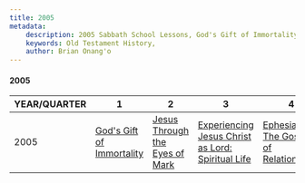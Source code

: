 ```yaml
---
title: 2005
metadata:
    description: 2005 Sabbath School Lessons, God's Gift of Immortality, Jesus Through the Eyes of Mark, Experiencing Jesus Christ as Lord; Spiritual Life, Ephesians; The Gospel of Relationships
    keywords: Old Testament History,
    author: Brian Onang'o
---
```


#### 2005

YEAR/QUARTER |   1  | 2| 3| 4
-------------|------------|---|--|---
2005   |  [God's Gift of Immortality](/2001-2010/2005/quarter1) | [Jesus Through the Eyes of Mark](/2001-2010/2005/quarter2) | [Experiencing Jesus Christ as Lord: Spiritual Life](/2001-2010/2005/quarter3) | [Ephesians: The Gospel of Relationships](/2001-2010/2005/quarter4) |
 